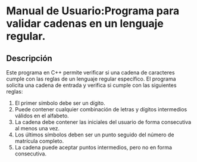 # Manual de Usuario:Programa para validar cadenas en un lenguaje regular.

## Descripción
Este programa en C++ permite verificar si una cadena de caracteres cumple con las reglas de un lenguaje regular específico. El programa solicita una cadena de entrada y verifica si cumple con las siguientes reglas:
1. El primer símbolo debe ser un dígito.
2. Puede contener cualquier combinación de letras y dígitos intermedios válidos en el alfabeto.
3. La cadena debe contener las iniciales del usuario de forma consecutiva al menos una vez.
4. Los últimos símbolos deben ser un punto seguido del número de matrícula completo.
5. La cadena puede aceptar puntos intermedios, pero no en forma consecutiva.
